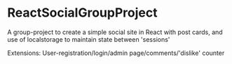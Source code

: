 # ReactSocialGroupProject
A group-project to create a simple social site in React with post cards, and use of localstorage to maintain state between 'sessions'

Extensions: User-registration/login/admin page/comments/'dislike' counter
